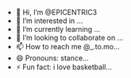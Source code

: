 - 👋 Hi, I’m @EPICENTRIC3
- 👀 I’m interested in ...
- 🌱 I’m currently learning ...
- 💞️ I’m looking to collaborate on ...
- 📫 How to reach me @_.to.mo...
- 😄 Pronouns: stance...
- ⚡ Fun fact: i love basketball...

<!---
EPICENTRIC3/EPICENTRIC3 is a ✨ special ✨ repository because its `README.md` (this file) appears on your GitHub profile.
You can click the Preview link to take a look at your changes.
--->
